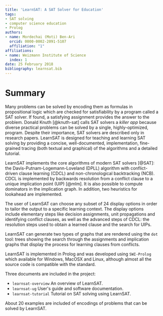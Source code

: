 ```yaml
---
title: 'LearnSAT: A SAT Solver for Education'
tags:
- SAT solving
- computer science education
- Prolog
authors:
- name: Mordechai (Moti) Ben-Ari
  orcid: 0000-0002-2091-5107
  affiliation: "1"
affiliations:
- name: Weizmann Institute of Science
  index: 1
date: 25 February 2018
bibliography: learnsat.bib
---
```


# Summary

Many problems can be solved by encoding them as formulas in propositional logic which are checked for satisfiability by a program called a SAT solver. If found, a satisfying assignment provides the answer to the problem. Donald Knuth [@knuth-sat] calls SAT solvers a *killer app* because diverse practical problems can be solved by a single, highly-optimized, program. Despite their importance, SAT solvers are described only in research papers. LearnSAT is designed for teaching and learning SAT solving by providing a concise, well-documented, implementation, fine-grained tracing (both textual and graphical) of the algorithms and a detailed tutorial.

LearnSAT implements the core algorithms of modern SAT solvers [@SAT]: the Davis-Putnam-Logemann-Loveland (DPLL) algorithm with conflict-driven clause learning (CDCL) and non-chronological backtracking (NCB). CDCL is implemented by backwards resolution from a conflict clause to a unique implication point (UIP) [@mlm]. It is also possible to compute dominators in the implication graph. In addition, two heuristics for lookahead are implemented.

The user of LearnSAT can choose any subset of 24 display options in order to tailor the output to a specific learning context. The display options include elementary steps like decision assignments, unit propagations and identifying conflict clauses, as well as the advanced steps of CDCL: the resolution steps used to obtain a learned clause and the search for UIPs.

LearnSAT can generate two types of graphs that are rendered using the `dot` tool: trees showing the search through the assignments and implication graphs that display the process for learning clauses from conflicts.

LearnSAT is implemented in Prolog and was developed using `SWI-Prolog` which available for Windows, MacOSX and Linux, although almost all the source code is compatible with the standard.

Three documents are included in the project:
*	`learnsat-overview` An overview of LearnSAT. 
*	`learnsat-ug` User's guide and software documentation.
*	`learnsat-tutorial` Tutorial on SAT solving using LearnSAT.

About 20 examples are included of encodings of problems that can be solved by LearnSAT.
